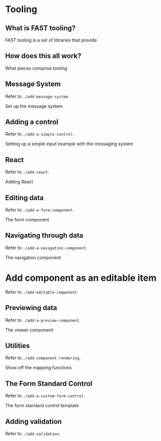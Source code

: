 # Tooling

## What is FAST tooling?

FAST tooling is a set of libraries that provide 

## How does this all work?

What pieces comprise tooling

## Message System

Refer to `./add-message-system`.

Set up the message system

## Adding a control

Refer to `./add-a-simple-control`.

Setting up a simple input example with the messaging system

## React

Refer to `./add-react`.

Adding React

## Editing data

Refer to `./add-a-form-component`.

The form component

## Navigating through data

Refer to `./add-a-navigation-component`.

The navigation component

# Add component as an editable item

Refer to `./add-editable-component`.

## Previewing data

Refer to `./add-a-preview-component`.

The viewer component

## Utilities

Refer to `./add-component-rendering`.

Show off the mapping functions

## The Form Standard Control

Refer to `./add-a-custom-form-control`.

The form standard control template

## Adding validation

Refer to `./add-validation`.

